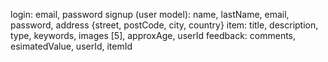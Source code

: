 login: email, password
signup (user model): name, lastName, email, password, address {street, postCode, city, country}
item: title, description, type, keywords, images [5], approxAge, userId
feedback: comments, esimatedValue, userId, itemId
